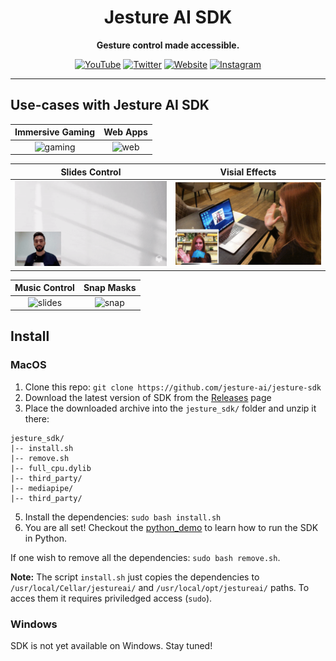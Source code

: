<div align="center">

# Jesture AI SDK

<!-- [![JestureAiSdkReadmeHeaderGithub](https://user-images.githubusercontent.com/17500203/124357142-a6c72580-dc22-11eb-8838-b59ca69ef1f6.png)](https://github.com/jesture-ai/jesture-sdk) -->

**Gesture control made accessible.**

[![YouTube](https://img.shields.io/badge/videos-youtube-white)](https://www.youtube.com/watch?v=sxaZ_yLgtLk&list=PL4Z9jysfxyfj9F1Kfdy_4oXKX9-MESCpP&index=1)
[![Twitter](https://img.shields.io/badge/news-twitter-1DA1F2)](https://twitter.com/jestureai)
[![Website](https://img.shields.io/badge/official-website-3fbeeb)](https://www.jesture.ai)
[![Instagram](https://img.shields.io/badge/follow-instagram-bc2a8d)](https://www.instagram.com/jesture.ai)
  
</div>

---

## Use-cases with Jesture AI SDK
Immersive Gaming | Web Apps                                                                                          
:----------------------------------------------------------------------------------------------------------------------------: | :-------------------------------------------------------------------------------------------------------------: 
![gaming](docs/gifs/afterspell.gif)| ![web](docs/gifs/web.gif)

Slides Control | Visial Effects                                                                                                         
:-------------------------------------------------------------------------------------------------------------------------------------: | :----------------------------------------------------------------------------------------------------------------------------------:
![slides](docs/gifs/slides.gif)| ![snap](docs/gifs/viz.gif)

Music Control | Snap Masks                                                                                                                     
:-------------------------------------------------------------------------------------------------------------------------------------: | :----------------------------------------------------------------------------------------------------------------------------------:
![slides](docs/gifs/itunes.gif)| ![snap](docs/gifs/snap-zoom.gif)

## Install

### MacOS

1. Clone this repo: `git clone https://github.com/jesture-ai/jesture-sdk`
2. Download the latest version of SDK from the [Releases](https://github.com/jesture-ai/jesture-sdk/releases) page
3. Place the downloaded archive into the `jesture_sdk/` folder and unzip it there:
```
jesture_sdk/
|-- install.sh
|-- remove.sh
|-- full_cpu.dylib
|-- third_party/
|-- mediapipe/
|-- third_party/
```
5. Install the dependencies: `sudo bash install.sh`
6. You are all set! Checkout the [python_demo](https://github.com/jesture-ai/jesture-sdk/tree/main/python_demo) to learn how to run the SDK in Python.

If one wish to remove all the dependencies: `sudo bash remove.sh`.

**Note:** The script `install.sh` just copies the dependencies to `/usr/local/Cellar/jestureai/` and `/usr/local/opt/jestureai/` paths. To acces them it requires priviledged access (`sudo`).

### Windows

SDK is not yet available on Windows. Stay tuned!
